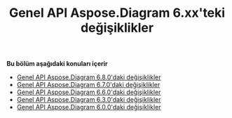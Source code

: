 ﻿---
title: Genel API Aspose.Diagram 6.xx'teki değişiklikler
type: docs
weight: 30
url: /tr/java/public-api-changes-in-aspose-diagram-6-x-x/
---
**Bu bölüm aşağıdaki konuları içerir**
- [Genel API Aspose.Diagram 6.8.0'daki değişiklikler](/diagram/tr/java/public-api-changes-in-aspose-diagram-6-8-0/)
- [Genel API Aspose.Diagram 6.7.0'daki değişiklikler](/diagram/tr/java/public-api-changes-in-aspose-diagram-6-7-0/)
- [Genel API Aspose.Diagram 6.6.0'daki değişiklikler](/diagram/tr/java/public-api-changes-in-aspose-diagram-6-6-0/)
- [Genel API Aspose.Diagram 6.3.0'daki değişiklikler](/diagram/tr/java/public-api-changes-in-aspose-diagram-6-3-0/)
- [Genel API Aspose.Diagram 6.0.0'daki değişiklikler](/diagram/tr/java/public-api-changes-in-aspose-diagram-6-0-0/)
